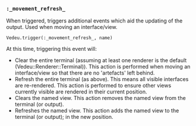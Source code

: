 ### `:_movement_refresh_`
When triggered, triggers additional events which aid the updating of
the output. Used when moving an interface/view.

    Vedeu.trigger(:_movement_refresh_, name)

At this time, triggering this event will:

- Clear the entire terminal (assuming at least one renderer is the
  default (Vedeu::Renderer::Terminal)). This action is performed when
  moving an interface/view so that there are no 'artefacts' left
  behind.
- Refresh the entire terminal (as above). This means all visible
  interfaces are re-rendered. This action is performed to ensure other
  views currently visible are rendered in their current position.
- Clears the named view. This action removes the named view from the
  terminal (or output).
- Refreshes the named view. This action adds the named view to the
  terminal (or output); in the new position.
